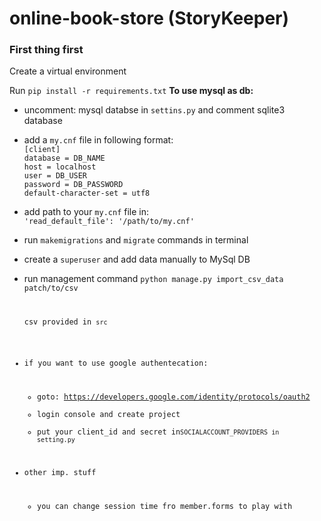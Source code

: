# online-book-store (StoryKeeper)
<h3>First thing first</h3>
<p>Create a virtual environment</p>
Run <code>pip install -r requirements.txt</code>
<b>To use mysql as db:</b>

- <p>uncomment: mysql databse in <code>settins.py</code> and comment sqlite3 database</p>
- <p>add a <code>my.cnf</code> file in following format:<br>
  <code>[client]
  database = DB_NAME
  host = localhost
  user = DB_USER
  password = DB_PASSWORD
  default-character-set = utf8</code>
  </p>

- <p>add path to your <code>my.cnf</code> file in:<br>
  <code>'read_default_file': '/path/to/my.cnf'</code>
  </p>

-  <p>run <code>makemigrations</code> and <code>migrate</code> commands in terminal</p>
-  <p>create a <code>superuser</code> and add data manually to MySql DB</p>

-  <p>run management command <code>python manage.py import_csv_data patch/to/csv</p>
   <p>csv provided in <code>src</code></p>

-  if you want to use google authentecation: 
    - goto: https://developers.google.com/identity/protocols/oauth2 
    - login console and create project
    - put your client_id and secret in<code>SOCIALACCOUNT_PROVIDERS in setting.py</code>


-  other imp. stuff
     - you can change session time fro member.forms to play with